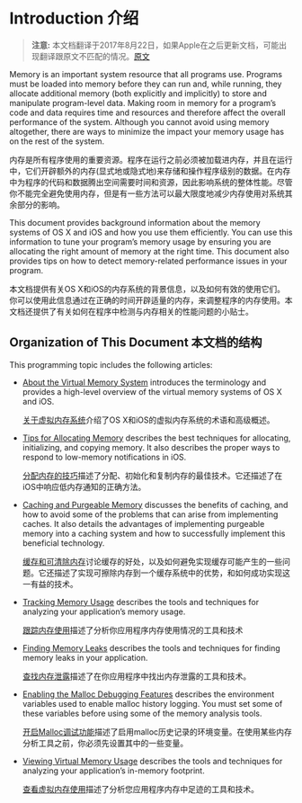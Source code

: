 # Introduction 介绍

> **注意:** 本文档翻译于2017年8月22日，如果Apple在之后更新文档，可能出现翻译跟原文不匹配的情况。[原文](https://developer.apple.com/library/content/documentation/Performance/Conceptual/ManagingMemory/ManagingMemory.html#//apple_ref/doc/uid/10000160-SW1)

Memory is an important system resource that all programs use. Programs must be loaded into memory before they can run and, while running, they allocate additional memory (both explicitly and implicitly) to store and manipulate program-level data. Making room in memory for a program’s code and data requires time and resources and therefore affect the overall performance of the system. Although you cannot avoid using memory altogether, there are ways to minimize the impact your memory usage has on the rest of the system.

内存是所有程序使用的重要资源。程序在运行之前必须被加载进内存，并且在运行中，它们开辟额外的内存(显式地或隐式地)来存储和操作程序级别的数据。在内存中为程序的代码和数据腾出空间需要时间和资源，因此影响系统的整体性能。尽管你不能完全避免使用内存，但是有一些方法可以最大限度地减少内存使用对系统其余部分的影响。

This document provides background information about the memory systems of OS X and iOS and how you use them efficiently. You can use this information to tune your program’s memory usage by ensuring you are allocating the right amount of memory at the right time. This document also provides tips on how to detect memory-related performance issues in your program.

本文档提供有关OS X和iOS的内存系统的背景信息，以及如何有效的使用它们。你可以使用此信息通过在正确的时间开辟适量的内存，来调整程序的内存使用。本文档还提供了有关如何在程序中检测与内存相关的性能问题的小贴士。

## Organization of This Document 本文档的结构
This programming topic includes the following articles:

* [About the Virtual Memory System](https://developer.apple.com/library/content/documentation/Performance/Conceptual/ManagingMemory/Articles/AboutMemory.html#//apple_ref/doc/uid/20001880-BCICIHAB) introduces the terminology and provides a high-level overview of the virtual memory systems of OS X and iOS.

     [关于虚拟内存系统](AboutTheVirtualMemorySystem.md)介绍了OS X和iOS的虚拟内存系统的术语和高级概述。

* [Tips for Allocating Memory](https://developer.apple.com/library/content/documentation/Performance/Conceptual/ManagingMemory/Articles/MemoryAlloc.html#//apple_ref/doc/uid/20001881-CJBCFDGA) describes the best techniques for allocating, initializing, and copying memory. It also describes the proper ways to respond to low-memory notifications in iOS.

	[分配内存的技巧](TipsForAllocatingMemory.md)描述了分配、初始化和复制内存的最佳技术。它还描述了在iOS中响应低内存通知的正确方法。
      
* [Caching and Purgeable Memory](https://developer.apple.com/library/content/documentation/Performance/Conceptual/ManagingMemory/Articles/CachingandPurgeableMemory.html#//apple_ref/doc/uid/TP40013104-SW1) discusses the benefits of caching, and how to avoid some of the problems that can arise from implementing caches. It also details the advantages of implementing purgeable memory into a caching system and how to successfully implement this beneficial technology.

    [缓存和可清除内存](CachingAndPurgeableMemory.md)讨论缓存的好处，以及如何避免实现缓存可能产生的一些问题。它还描述了实现可擦除内存到一个缓存系统中的优势，和如何成功实现这一有益的技术。

* [Tracking Memory Usage](https://developer.apple.com/library/content/documentation/Performance/Conceptual/ManagingMemory/Articles/FindingPatterns.html#//apple_ref/doc/uid/20001882-CJBJFIDD) describes the tools and techniques for analyzing your application’s memory usage.

	[跟踪内存使用](TrackingMemoryUsage.md)描述了分析你应用程序内存使用情况的工具和技术

* [Finding Memory Leaks](https://developer.apple.com/library/content/documentation/Performance/Conceptual/ManagingMemory/Articles/FindingLeaks.html#//apple_ref/doc/uid/20001883-CJBJFIDD) describes the tools and techniques for finding memory leaks in your application.


	[查找内存泄露](FindingMemoryLeaks.md)描述了在你应用程序中找出内存泄露的工具和技术。

* [Enabling the Malloc Debugging Features](https://developer.apple.com/library/content/documentation/Performance/Conceptual/ManagingMemory/Articles/MallocDebug.html#//apple_ref/doc/uid/20001884-CJBJFIDD) describes the environment variables used to enable malloc history logging. You must set some of these variables before using some of the memory analysis tools.

     [开启Malloc调试功能](EnablingTheMallocDebuggingFeatures.md)描述了启用malloc历史记录的环境变量。在使用某些内存分析工具之前，你必须先设置其中的一些变量。

* [Viewing Virtual Memory Usage](https://developer.apple.com/library/content/documentation/Performance/Conceptual/ManagingMemory/Articles/VMPages.html#//apple_ref/doc/uid/20001985-CJBJFIDD) describes the tools and techniques for analyzing your application’s in-memory footprint.

	[查看虚拟内存使用](ViewingVirtualMemoryUsage.md)描述了分析您应用程序内存中足迹的工具和技术。